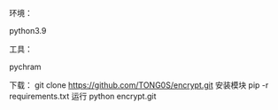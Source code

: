 

环境：

python3.9

工具：

pychram


下载：
git clone https://github.com/TONG0S/encrypt.git
安装模块
pip -r requirements.txt
运行
python encrypt.git
